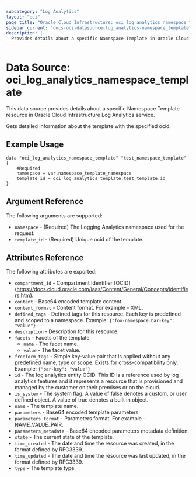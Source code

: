 ```yaml
---
subcategory: "Log Analytics"
layout: "oci"
page_title: "Oracle Cloud Infrastructure: oci_log_analytics_namespace_template"
sidebar_current: "docs-oci-datasource-log_analytics-namespace_template"
description: |-
  Provides details about a specific Namespace Template in Oracle Cloud Infrastructure Log Analytics service
---
```


# Data Source: oci_log_analytics_namespace_template
This data source provides details about a specific Namespace Template resource in Oracle Cloud Infrastructure Log Analytics service.

Gets detailed information about the template with the specified ocid.


## Example Usage

```hcl
data "oci_log_analytics_namespace_template" "test_namespace_template" {
	#Required
	namespace = var.namespace_template_namespace
	template_id = oci_log_analytics_template.test_template.id
}
```

## Argument Reference

The following arguments are supported:

* `namespace` - (Required) The Logging Analytics namespace used for the request. 
* `template_id` - (Required) Unique ocid of the template. 


## Attributes Reference

The following attributes are exported:

* `compartment_id` - Compartment Identifier [OCID] (https://docs.cloud.oracle.com/iaas/Content/General/Concepts/identifiers.htm).
* `content` - Base64 encoded template content.
* `content_format` - Content format. For example - XML.
* `defined_tags` - Defined tags for this resource. Each key is predefined and scoped to a namespace. Example: `{"foo-namespace.bar-key": "value"}` 
* `description` - Description for this resource. 
* `facets` - Facets of the template
	* `name` - The facet name.
	* `value` - The facet value.
* `freeform_tags` - Simple key-value pair that is applied without any predefined name, type or scope. Exists for cross-compatibility only. Example: `{"bar-key": "value"}` 
* `id` - The log analytics entity OCID. This ID is a reference used by log analytics features and it represents a resource that is provisioned and managed by the customer on their premises or on the cloud. 
* `is_system` - The system flag.  A value of false denotes a custom, or user defined object.  A value of true denotes a built in object. 
* `name` - The template name.
* `parameters` - Base64 encoded template parameters.
* `parameters_format` - Parameters format.  For example - NAME_VALUE_PAIR.
* `parameters_metadata` - Base64 encoded parameters metadata definition.
* `state` - The current state of the template. 
* `time_created` - The date and time the resource was created, in the format defined by RFC3339. 
* `time_updated` - The date and time the resource was last updated, in the format defined by RFC3339. 
* `type` - The template type.

